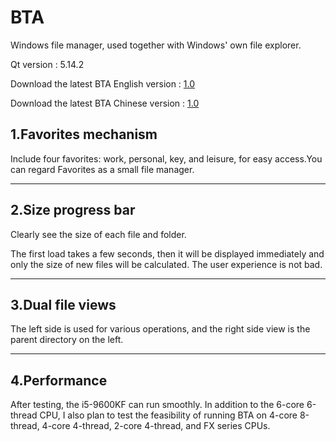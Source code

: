# BTA
Windows file manager, used together with Windows' own file explorer.

Qt version : 5.14.2

Download the latest BTA English version : [1.0](https://github.com/zz137yd/BTA/releases/tag/E-1.0)

Download the latest BTA Chinese version : [1.0](https://github.com/zz137yd/BTA/releases/tag/C-1.0)

##

## 1.Favorites mechanism
Include four favorites: work, personal, key, and leisure, for easy access.You can regard Favorites as a small file manager.

---

## 2.Size progress bar
Clearly see the size of each file and folder.

The first load takes a few seconds, then it will be displayed immediately and only the size of new files will be calculated. The user experience is not bad.

---

## 3.Dual file views
The left side is used for various operations, and the right side view is the parent directory on the left.

---

## 4.Performance
After testing, the i5-9600KF can run smoothly. 
In addition to the 6-core 6-thread CPU, I also plan to test the feasibility of running BTA on 4-core 8-thread, 4-core 4-thread, 2-core 4-thread, and FX series CPUs.
